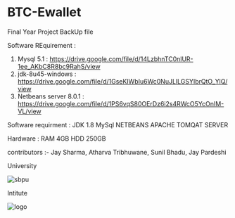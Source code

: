 # BTC-Ewallet
Final Year Project BackUp file 

Software REquirement :  

1)  Mysql 5.1 :  https://drive.google.com/file/d/14LzbhnTC0nlUR-1ee_AKbC8R8bc9RahS/view
2)  jdk-8u45-windows : https://drive.google.com/file/d/1GseKIWbIu6Wc0NuJLlLGSYIbrQtO_YlQ/view
3)  Netbeans server 8.0.1 : https://drive.google.com/file/d/1PS6vqS80OErDz6i2s4RWcO5YcOnIM-VL/view

Software requirment :
JDK 1.8
MySql
NETBEANS
APACHE TOMQAT SERVER

Hardware :
RAM 4GB
HDD 250GB


contributors :- Jay Sharma,  Atharva Tribhuwane, Sunil Bhadu, Jay Pardeshi

University 


![sbpu](https://user-images.githubusercontent.com/46397588/165711194-2cc5ca38-1f72-4818-81eb-6eaf65186821.png)


Intitute 


![logo](https://user-images.githubusercontent.com/46397588/165710695-8619f996-e799-451a-b470-664b429e46dd.jpg)




